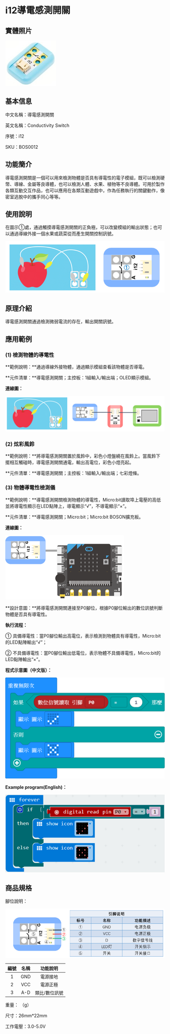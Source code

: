 # i12導電感測開關

## 實體照片

![](../.gitbook/assets/conductivity_sensor_switch/conductivity_sensor_switch.jpg)

## 基本信息

中文名稱：導電感測開關

英文名稱：Conductivity Switch

序號：i12

SKU：BOS0012

## 功能簡介

導電感測開關是一個可以用來檢測物體是否具有導電性的電子模組，既可以檢測硬幣、導線、金屬等良導體，也可以檢測人體、水果、植物等不良導體。可用於製作各類互動交互作品，也可以應用在各類互動遊戲中，作為任務執行的關鍵動作，像密室逃脫中的攜手同心等等。

## 使用說明

在圖示①處，通過觸摸導電感測開關的正負極，可以改變模組的輸出狀態；也可以通過導線外接一個水果或蔬菜從而產生開關控制訊號。

![](../.gitbook/assets/conductivity_sensor_switch/conductivity_sensor_switch_ui.png)

## 原理介紹

導電感測開關通過檢測微弱電流的存在，輸出開關訊號。

## 應用範例

### \(1\) 檢測物體的導電性

**範例說明：**通過導線外接物體，通過顯示模組查看該物體是否導電。

**元件清單：**導電感測開關；主控板：1組輸入/輸出端；OLED顯示模組。

**連線圖：**

![](../.gitbook/assets/conductivity_sensor_switch/conductivity_sensor_switch_example1.png)

### \(2\) 炫彩風鈴

**範例說明：**將導電感測開關置於風鈴中，彩色小燈盤繞在風鈴上。當風鈴下擺相互觸碰時，導電感測開關通電，輸出高電位，彩色小燈亮起。

**元件清單：**導電感測開關；主控板：1組輸入/輸出端；七彩燈條。

### \(3\) 物體導電性檢測儀

**範例說明：**導電感測開關檢測物體的導電性，Micro:bit讀取埠上電壓的高低並將導電性顯示在LED點陣上，導電顯示“√”，不導電顯示“×”。

**元件清單：**導電感測開關；Micro:bit；Micro:bit BOSON擴充板。

**連線圖：**

![](../.gitbook/assets/conductivity_sensor_switch/conductivity_sensor_switch_example3.png)

**設計意圖：**將導電感測開關連接至P0腳位，根據P0腳位輸出的數位訊號判斷物體是否具有導電性。

**執行流程：**

① 具備導電性：當P0腳位輸出高電位，表示檢測到物體具有導電性，Micro:bit的LED點陣輸出“√”；

② 不具備導電性：當P0腳位輸出低電位，表示物體不具備導電性，Micro:bit的LED點陣輸出“×”。

**程式示意圖（中文版）：**

![](../.gitbook/assets/conductivity_sensor_switch/conductivity_sensor_switch_prg_ch_tw.png)

**Example program(English)：**

![](../.gitbook/assets/conductivity_sensor_switch/conductivity_sensor_switch_prg_en.png)

## 商品規格

腳位說明：

![](../.gitbook/assets/conductivity_sensor_switch/conductivity_sensor_switch_spec.png)

| **編號** | **名稱** | **功能說明** |
| :---: | :---: | :---: |
| 1 | GND | 電源接地 |
| 2 | VCC | 電源正極 |
| 3 | A-D | 類比/數位訊號 |

重量： （g）

尺寸：26mm\*22mm

工作電壓：3.0-5.0V

